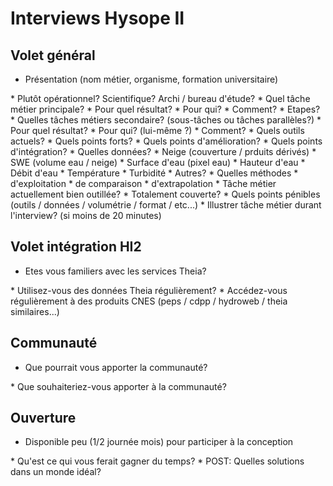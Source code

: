# Interviews Hysope II

## Volet général

* Présentation (nom métier, organisme, formation universitaire)
<font color="darkcyan">



</font>
  * Plutôt opérationnel? Scientifique? Archi / bureau d'étude?
<font color="darkcyan">

</font>
* Quel tâche métier principale? 
<font color="darkcyan">

</font>
  * Pour quel résultat?
<font color="darkcyan">

</font>
  * Pour qui?
<font color="darkcyan">

</font>
  * Comment?
<font color="darkcyan">

</font>
  * Etapes?
<font color="darkcyan">

</font>
* Quelles tâches métiers secondaire? (sous-tâches ou tâches parallèles?)
<font color="darkcyan">

</font>
  * Pour quel résultat?
<font color="darkcyan">

</font>
  * Pour qui? (lui-même ?)
<font color="darkcyan">

</font>
  * Comment?
<font color="darkcyan">

</font>
* Quels outils actuels?
<font color="darkcyan">

</font>
  * Quels points forts?
<font color="darkcyan">

</font>
  * Quels points d'amélioration?
<font color="darkcyan">

</font>
  * Quels points d'intégration?
<font color="darkcyan">

</font>
* Quelles données? 
<font color="darkcyan">

</font>
  * Neige (couverture / prduits dérivés)
<font color="darkcyan">

</font>
  * SWE (volume eau / neige)
<font color="darkcyan">

</font>
  * Surface d'eau (pixel eau)
<font color="darkcyan">

</font>
  * Hauteur d'eau
<font color="darkcyan">

</font>
  * Débit d'eau
<font color="darkcyan">

</font>
  * Température
<font color="darkcyan">

</font>
  * Turbidité
<font color="darkcyan">

</font>
  * Autres?
<font color="darkcyan">

</font>
* Quelles méthodes
  * d'exploitation
<font color="darkcyan">

</font>
  * de comparaison
<font color="darkcyan">

</font>
  * d'extrapolation
<font color="darkcyan">

</font>
* Tâche métier actuellement bien outillée?
<font color="darkcyan">

</font>
  * Totalement couverte?
<font color="darkcyan">

</font>
* Quels points pénibles (outils / données / volumétrie / format / etc...)
<font color="darkcyan">

</font>
* Illustrer tâche métier durant l'interview? (si moins de 20 minutes)
<font color="darkcyan">

</font>

## Volet intégration HI2

* Etes vous familiers avec les services Theia?
<font color="darkcyan">

</font>
* Utilisez-vous des données Theia régulièrement?
<font color="darkcyan">

</font>
* Accédez-vous régulièrement à des produits CNES (peps / cdpp / hydroweb / theia similaires...)
<font color="darkcyan">

</font>

## Communauté

* Que pourrait vous apporter la communauté?
<font color="darkcyan">

</font>
* Que souhaiteriez-vous apporter à la communauté?
<font color="darkcyan">

</font>

## Ouverture

* Disponible peu (1/2 journée mois) pour participer à la conception
<font color="darkcyan">

</font>
* Qu'est ce qui vous ferait gagner du temps?
<font color="darkcyan">

</font>
* POST: Quelles solutions dans un monde idéal?
<font color="darkcyan">

</font>


